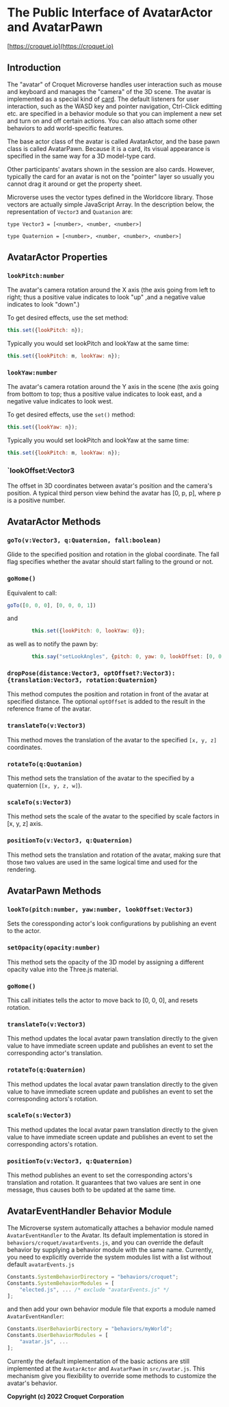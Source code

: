 # The Public Interface of AvatarActor and AvatarPawn

[https://croquet.io](https://croquet.io)

## Introduction

The "avatar" of Croquet Microverse handles user interaction such as mouse and keyboard and manages the "camera" of the 3D scene.  The avatar is implemented as a special kind of [card](./Card.md). The default listeners for user interaction, such as the WASD key and pointer navigation, Ctrl-Click editting etc. are specified in a behavior module so that you can implement a new set and turn on and off certain actions. You can also attach some other behaviors to add world-specific features.

The base actor class of the avatar is called AvatarActor, and the base pawn class is called AvatarPawn. Because it is a card, its visual appearance is specified in the same way for a 3D model-type card.

Other participants' avatars shown in the session are also cards. However, typically the card for an avatar is not on the "pointer" layer so usually you cannot drag it around or get the property sheet.

Microverse uses the vector types defined in the Worldcore library. Those vectors are actually simple JavaScript Array. In the description below, the representation of `Vector3` and `Quatanion` are:

`type Vector3 = [<number>, <number, <number>]`

`type Quaternion = [<number>, <number, <number>, <number>]`

## AvatarActor Properties

### `lookPitch:number`

The avatar's camera rotation around the X axis (the axis going from left to right; thus a positive value indicates to look "up" ,and a negative value indicates to look "down".)

To get desired effects, use the set method:

```JavaScript
this.set({lookPitch: n});
```

Typically you would set lookPitch and lookYaw at the same time:

```JavaScript
this.set({lookPitch: m, lookYaw: n});
```

### `lookYaw:number`

The avatar's camera rotation around the Y axis in the scene (the axis going from bottom to top; thus a positive value indicates to look east, and a negative value indicates to look west.

To get desired effects, use the `set()` method:

```JavaScript
this.set({lookYaw: n});
```

Typically you would set lookPitch and lookYaw at the same time:

```JavaScript
this.set({lookPitch: m, lookYaw: n});
```

### `lookOffset:Vector3

The offset in 3D coordinates between avatar's position and the camera's position. A typical third person view behind the avatar has [0, p, p], where p is a positive number.

## AvatarActor Methods

### `goTo(v:Vector3, q:Quaternion, fall:boolean)`

Glide to the specified position and rotation in the global coordinate. The fall flag specifies whether the avatar should start falling to the ground or not.

### `goHome()`

Equivalent to call:

```JavaScript
goTo([0, 0, 0], [0, 0, 0, 1])
```

and

```JavaScript
        this.set({lookPitch: 0, lookYaw: 0});
```

as well as to notify the pawn by:

```JavaScript
        this.say("setLookAngles", {pitch: 0, yaw: 0, lookOffset: [0, 0, 0]});
```			  

### `dropPose(distance:Vector3, optOffset?:Vector3):{translation:Vector3, rotation:Quaternion}`

This method computes the position and rotation in front of the avatar at specified distance. The optional `optOffset` is added to the result in the reference frame of the avatar.

### `translateTo(v:Vector3)`

This method moves the translation of the avatar to the specified `[x, y, z]` coordinates.

### `rotateTo(q:Quotanion)`

This method sets the translation of the avatar to the specified by a quaternion (`[x, y, z, w]`).

### `scaleTo(s:Vector3)`

This method sets the scale of the avatar to the specified by scale factors in [x, y, z] axis.

### `positionTo(v:Vector3, q:Quaternion)`

This method sets the translation and rotation of the avatar, making sure that those two values are used in the same logical time and used for the rendering.

## AvatarPawn Methods

### `lookTo(pitch:number, yaw:number, lookOffset:Vector3)`

Sets the coressponding actor's look configurations by publishing an event to the actor.

### `setOpacity(opacity:number)`

This method sets the opacity of the 3D model by assigning a different opacity value into the Three.js material.

### `goHome()`

This call initiates tells the actor to move back to [0, 0, 0], and resets rotation.

### `translateTo(v:Vector3)`

This method updates the local avatar pawn translation directly to the given value to have immediate screen update and publishes an event to set the corresponding actor's translation.

### `rotateTo(q:Quaternion)`

This method updates the local avatar pawn translation directly to the given value to have immediate screen update and publishes an event to set the corresponding actors's rotation.

### `scaleTo(s:Vector3)`

This method updates the local avatar pawn translation directly to the given value to have immediate screen update and publishes an event to set the corresponding actors's rotation.

### `positionTo(v:Vector3, q:Quaternion)`

This method publishes an event to set the corresponding actors's translation and rotation. It guarantees that two values are sent in one message, thus causes both to be updated at the same time.

## AvatarEventHandler Behavior Module

The Microverse system automatically attaches a behavior module named `AvatarEventHandler` to the Avatar. Its default implementation is stored in `behaviors/croquet/avatarEvents.js`, and you can override the default behavior by supplying a behavior module with the same name. Currently, you need to explicitly override the system modules list with a list without default `avatarEvents.js`

```JavaScript
Constants.SystemBehaviorDirectory = "behaviors/croquet";
Constants.SystemBehaviorModules = [
    "elected.js", ... /* exclude "avatarEvents.js" */
];
```

and then add your own behavior module file that exports a module named `AvatarEventHandler`:

```JavaScript
Constants.UserBehaviorDirectory = "behaviors/myWorld";
Constants.UserBehaviorModules = [
    "avatar.js", ...
];
```

Currently the default implementation of the basic actions are still implemented at the `AvatarActor` and `AvatarPawn` in `src/avatar.js`. This mechanism give you flexibility to override some methods to customize the avatar's behavior.

**Copyright (c) 2022 Croquet Corporation**
